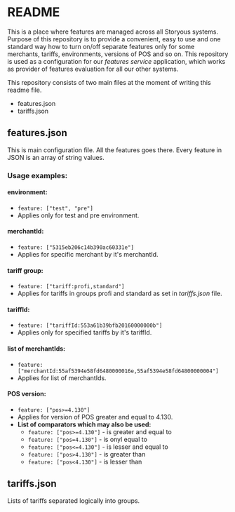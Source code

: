 # README
This is a place where features are managed across all Storyous systems. Purpose of this repository is to provide a convenient, easy to use and one standard way how to turn on/off separate features only for some merchants, tariffs, environments, versions of POS and so on. This repository is used as a configuration for our _features service_ application, which works as provider of features evaluation for all our other systems.

This repository consists of two main files at the moment of writing this readme file.

- features.json
- tariffs.json

## features.json
This is main configuration file. All the features goes there. Every feature in JSON is an array of string values.

### Usage examples:

#### environment:
- ```feature: ["test", "pre"]```
- Applies only for test and pre environment.

#### merchantId:
- ```feature: ["5315eb206c14b390ac60331e"]```
- Applies for specific merchant by it's merchantId.

#### tariff group:
- ```feature: ["tariff:profi,standard"]```
- Applies for tariffs in groups profi and standard as set in _tariffs.json_ file.

#### tariffId:
- ```feature: ["tariffId:553a61b39bfb20160000000b"]```
- Applies only for specified tariffs by it's tariffId.

#### list of merchantIds:
- ```feature: ["merchantId:55af5394e58fd6480000016e,55af5394e58fd64800000004"]```
- Applies for list of merchantIds.

#### POS version:
- ```feature: ["pos>=4.130"]```
- Applies for version of POS greater and equal to 4.130.
- **List of comparators which may also be used:**
    - ```feature: ["pos>=4.130"]``` - is greater and equal to
    - ```feature: ["pos=4.130"]``` - is onyl equal to
    - ```feature: ["pos<=4.130"]``` - is lesser and equal to
    - ```feature: ["pos>4.130"]``` - is greater than
    - ```feature: ["pos<4.130"]``` - is lesser than

## tariffs.json
Lists of tariffs separated logically into groups.
